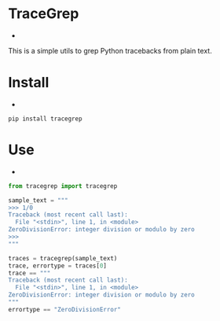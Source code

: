 # TraceGrep
-

This is a simple utils to grep Python tracebacks from plain text.


# Install
-

```
pip install tracegrep
```

# Use
-

```python
from tracegrep import tracegrep

sample_text = """
>>> 1/0
Traceback (most recent call last):
  File "<stdin>", line 1, in <module>
ZeroDivisionError: integer division or modulo by zero
>>>
"""

traces = tracegrep(sample_text)
trace, errortype = traces[0]
trace == """
Traceback (most recent call last):
  File "<stdin>", line 1, in <module>
ZeroDivisionError: integer division or modulo by zero
"""
errortype == "ZeroDivisionError"
```